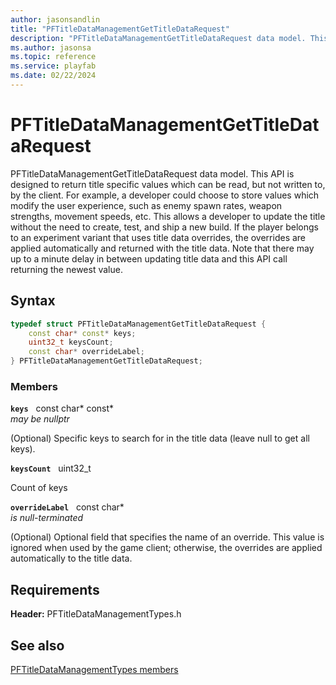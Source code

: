 ```yaml
---
author: jasonsandlin
title: "PFTitleDataManagementGetTitleDataRequest"
description: "PFTitleDataManagementGetTitleDataRequest data model. This API is designed to return title specific values which can be read, but not written to, by the client. For example, a developer could choose to store values which modify the user experience, such as enemy spawn rates, weapon strengths, movement speeds, etc. This allows a developer to update the title without the need to create, test, and ship a new build. If the player belongs to an experiment variant that uses title data overrides, the overrides are applied automatically and returned with the title data. Note that there may up to a minute delay in between updating title data and this API call returning the newest value."
ms.author: jasonsa
ms.topic: reference
ms.service: playfab
ms.date: 02/22/2024
---
```


# PFTitleDataManagementGetTitleDataRequest  

PFTitleDataManagementGetTitleDataRequest data model. This API is designed to return title specific values which can be read, but not written to, by the client. For example, a developer could choose to store values which modify the user experience, such as enemy spawn rates, weapon strengths, movement speeds, etc. This allows a developer to update the title without the need to create, test, and ship a new build. If the player belongs to an experiment variant that uses title data overrides, the overrides are applied automatically and returned with the title data. Note that there may up to a minute delay in between updating title data and this API call returning the newest value.  

## Syntax  
  
```cpp
typedef struct PFTitleDataManagementGetTitleDataRequest {  
    const char* const* keys;  
    uint32_t keysCount;  
    const char* overrideLabel;  
} PFTitleDataManagementGetTitleDataRequest;  
```
  
### Members  
  
**`keys`** &nbsp; const char* const*  
*may be nullptr*  
  
(Optional) Specific keys to search for in the title data (leave null to get all keys).
  
**`keysCount`** &nbsp; uint32_t  
  
Count of keys
  
**`overrideLabel`** &nbsp; const char*  
*is null-terminated*  
  
(Optional) Optional field that specifies the name of an override. This value is ignored when used by the game client; otherwise, the overrides are applied automatically to the title data.
  
  
## Requirements  
  
**Header:** PFTitleDataManagementTypes.h
  
## See also  
[PFTitleDataManagementTypes members](../pftitledatamanagementtypes_members.md)  

  
  
